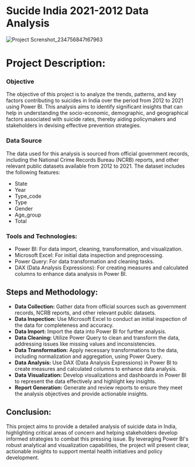 <h1>Sucide India 2021-2012 Data Analysis</h1>

![Project Screnshot_234756847t67963](https://github.com/yashparab7962/Data-Analytics/blob/main/POWER%20BI%20/Sucide%20India%202021-2012%20Data%20Analysis/report_page-0001%20(1).jpg)

<h1>Project Description:</h1>

<h3>Objective</h3>
    <p>
        The objective of this project is to analyze the trends, patterns, and key factors contributing to suicides in India over the period from 2012 to 2021 using Power BI. 
        This analysis aims to identify significant insights that can help in understanding the socio-economic, demographic, and geographical factors associated with suicide rates, 
        thereby aiding policymakers and stakeholders in devising effective prevention strategies.
    </p>


<h3>Data Source</h3>
    <p>
       The data used for this analysis is sourced from official government records, including the National Crime Records Bureau (NCRB) reports, and other relevant public datasets available from 2012 to 2021. The dataset includes the following features: </p>
        <ul>
    <li>State</li>
    <li>Year</li>
    <li>Type_code</li>
    <li>Type</li>
    <li>Gender</li>
    <li>Age_group</li>
    <li>Total</li>
</ul>



<h3>Tools and Technologies:</h3>
<ul>
    <li>Power BI: For data import, cleaning, transformation, and visualization.</li>
    <li>Microsoft Excel: For initial data inspection and preprocessing.</li>
    <li>Power Query: For data transformation and cleaning tasks.</li>
    <li>DAX (Data Analysis Expressions): For creating measures and calculated columns to enhance data analysis in Power BI.</li>
</ul>

<h2>Steps and Methodology:</h2>
<ul>
    <li><strong>Data Collection:</strong> Gather data from official sources such as government records, NCRB reports, and other relevant public datasets.</li>
    <li><strong>Data Inspection:</strong> Use Microsoft Excel to conduct an initial inspection of the data for completeness and accuracy.</li>
    <li><strong>Data Import:</strong> Import the data into Power BI for further analysis.</li>
    <li><strong>Data Cleaning:</strong> Utilize Power Query to clean and transform the data, addressing issues like missing values and inconsistencies.</li>
    <li><strong>Data Transformation:</strong> Apply necessary transformations to the data, including normalization and aggregation, using Power Query.</li>
    <li><strong>Data Analysis:</strong> Use DAX (Data Analysis Expressions) in Power BI to create measures and calculated columns to enhance data analysis.</li>
    <li><strong>Data Visualization:</strong> Develop visualizations and dashboards in Power BI to represent the data effectively and highlight key insights.</li>
    <li><strong>Report Generation:</strong> Generate and review reports to ensure they meet the analysis objectives and provide actionable insights.</li>
</ul>

<h2>Conclusion:</h2>
<p>This project aims to provide a detailed analysis of suicide data in India, highlighting critical areas of concern and helping stakeholders develop informed strategies to combat this pressing issue. By leveraging Power BI's robust analytical and visualization capabilities, the project will present clear, actionable insights to support mental health initiatives and policy development.</p>
    
